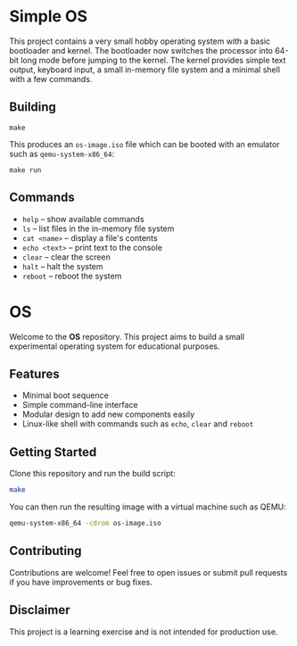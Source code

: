
# Simple OS

This project contains a very small hobby operating system with a basic bootloader and kernel. The bootloader now switches the processor into 64-bit long mode before jumping to the kernel. The kernel provides simple text output, keyboard input, a small in-memory file system and a minimal shell with a few commands.

## Building

```
make
```

This produces an `os-image.iso` file which can be booted with an emulator such as `qemu-system-x86_64`:

```
make run
```

## Commands
- `help` – show available commands
- `ls` – list files in the in-memory file system
- `cat <name>` – display a file's contents
- `echo <text>` – print text to the console
- `clear` – clear the screen
- `halt` – halt the system
- `reboot` – reboot the system

# OS

Welcome to the **OS** repository. This project aims to build a small experimental operating system for educational purposes.

## Features

- Minimal boot sequence
- Simple command-line interface
- Modular design to add new components easily
- Linux-like shell with commands such as `echo`, `clear` and `reboot`

## Getting Started

Clone this repository and run the build script:

```bash
make
```

You can then run the resulting image with a virtual machine such as QEMU:

```bash
qemu-system-x86_64 -cdrom os-image.iso
```

## Contributing

Contributions are welcome! Feel free to open issues or submit pull requests if you have improvements or bug fixes.

## Disclaimer

This project is a learning exercise and is not intended for production use.


